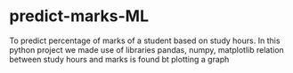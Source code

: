# predict-marks-ML
To predict percentage of marks of a student based on study hours.
In this python project we made use of libraries pandas, numpy, matplotlib 
relation between study hours and marks is found bt plotting a graph
